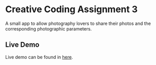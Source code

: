 # Creative Coding Assignment 3

A small app to allow photography lovers to share their photos and the corresponding photographic parameters.

## Live Demo

Live demo can be found in [here](https://bendql-codingassig-99.deno.dev/).
